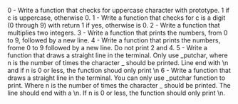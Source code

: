 0 - Write a function that checks for uppercase character with prototype. 1 if c is uppercase, otherwise 0.
1 - Write a function that checks for c is a digit (0 through 9) with return 1 if yes, otherwise is 0.
2 - Write a function that multiplies two integers.
3 - Write a function that prints the numbers, from 0 to 9, followed by a new line.
4 - Write a function that prints the numbers, frome 0 to 9 followed by a new line. Do not print 2 and 4.
5 - Write a function that draws a straight line in the terminal. Only use _putchar, where n is the number of times the character _ should be printed. Line end with \n and if n is 0 or less, the function shoud only print \n
6 - Write a function that draws a straight line in the terminal. You can only use _putchar function to print. Where n is the number of times the character _ should be printed. The line should end with a \n. If n is 0 or less, the function should only print \n.